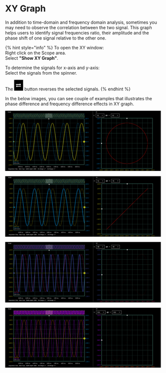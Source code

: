 # XY Graph

In addition to time-domain and frequency domain analysis, sometimes you may need to observe the correlation between the two signal. This graph helps users to identify signal frequencies ratio, their amplitude and the phase shift of one signal relative to the other one.

{% hint style="info" %}
To open the XY window:  
    Right click on the Scope area.  
    Select **"Show XY Graph"**.

To determine the signals for x-axis and y-axis:  
    Select the signals from the spinner.

The ![](../../../../.gitbook/assets/image%20%2816%29.png) button reverses the selected signals. 
{% endhint %}

In the below images, you can see couple of examples that illustrates the phase difference and frequency difference effects in XY graph.

![2 signals with the same frequency and 90 degree phase shift](../../../../.gitbook/assets/image%20%2850%29.png)

![2 signals with the same frequency and 0 degree phase difference](../../../../.gitbook/assets/image%20%2878%29.png)

![The frequency of y-axis signal is two times the frequency of x-axis signal and 0 degree phase difference ](../../../../.gitbook/assets/image%20%2851%29.png)

![The frequency of y-axis signal is three times the frequency of x-axis signal and 0 degree phase difference ](../../../../.gitbook/assets/image%20%2862%29.png)




